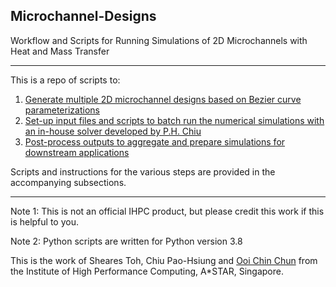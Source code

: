 ## Microchannel-Designs

Workflow and Scripts for Running Simulations of 2D Microchannels with Heat and Mass Transfer

____

This is a repo of scripts to:
1) [Generate multiple 2D microchannel designs based on Bezier curve parameterizations](./CreateDesigns/Readme.md) 
2) [Set-up input files and scripts to batch run the numerical simulations with an in-house solver developed by P.H. Chiu](./SimulateDesigns/Readme.md) 
3) [Post-process outputs to aggregate and prepare simulations for downstream applications](./ProcessDesigns/Readme.md) 

Scripts and instructions for the various steps are provided in the accompanying subsections.

***
Note 1: This is not an official IHPC product, but please credit this work if this is helpful to you.

Note 2: Python scripts are written for Python version 3.8

This is the work of Sheares Toh, Chiu Pao-Hsiung and [Ooi Chin Chun](mailto:ooicc@cfar.a-star.edu.sg) from the Institute of High Performance Computing, A*STAR, Singapore.
